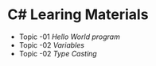 ﻿# C# Learing Materials

- Topic -01  *Hello World program*
- Topic -02  *Variables*
- Topic -02  *Type Casting*
